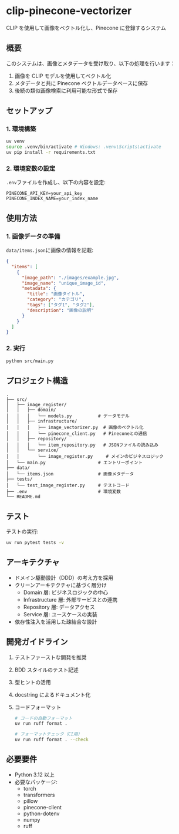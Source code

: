 # clip-pinecone-vectorizer

CLIP を使用して画像をベクトル化し、Pinecone に登録するシステム

## 概要

このシステムは、画像とメタデータを受け取り、以下の処理を行います：

1. 画像を CLIP モデルを使用してベクトル化
2. メタデータと共に Pinecone ベクトルデータベースに保存
3. 後続の類似画像検索に利用可能な形式で保存

## セットアップ

### 1. 環境構築

```bash
uv venv
source .venv/bin/activate # Windows: .venv\Scripts\activate
uv pip install -r requirements.txt
```

### 2. 環境変数の設定

`.env`ファイルを作成し、以下の内容を設定:

```env
PINECONE_API_KEY=your_api_key
PINECONE_INDEX_NAME=your_index_name
```

## 使用方法

### 1. 画像データの準備

`data/items.json`に画像の情報を記載:

```json
{
  "items": [
    {
      "image_path": "./images/example.jpg",
      "image_name": "unique_image_id",
      "metadata": {
        "title": "画像タイトル",
        "category": "カテゴリ",
        "tags": ["タグ1", "タグ2"],
        "description": "画像の説明"
      }
    }
  ]
}
```

### 2. 実行

```bash
python src/main.py
```

## プロジェクト構造

```
.
├── src/
│   ├── image_register/
│   │   ├── domain/
│   │   │   └── models.py          # データモデル
│   │   ├── infrastructure/
│   │   │   ├── image_vectorizer.py  # 画像のベクトル化
│   │   │   └── pinecone_client.py   # Pineconeとの通信
│   │   ├── repository/
│   │   │   └── item_repository.py   # JSONファイルの読み込み
│   │   └── service/
│   │       └── image_register.py     # メインのビジネスロジック
│   └── main.py                    # エントリーポイント
├── data/
│   └── items.json                 # 画像メタデータ
├── tests/
│   └── test_image_register.py     # テストコード
├── .env                           # 環境変数
└── README.md
```

## テスト

テストの実行:

```bash
uv run pytest tests -v
```

## アーキテクチャ

- ドメイン駆動設計（DDD）の考え方を採用
- クリーンアーキテクチャに基づく層分け
  - Domain 層: ビジネスロジックの中心
  - Infrastructure 層: 外部サービスとの連携
  - Repository 層: データアクセス
  - Service 層: ユースケースの実装
- 依存性注入を活用した疎結合な設計

## 開発ガイドライン

1. テストファーストな開発を推奨
2. BDD スタイルのテスト記述
3. 型ヒントの活用
4. docstring によるドキュメント化
5. コードフォーマット

   ```bash
   # コードの自動フォーマット
   uv run ruff format .

   # フォーマットチェック（CI用）
   uv run ruff format . --check
   ```

## 必要要件

- Python 3.12 以上
- 必要なパッケージ:
  - torch
  - transformers
  - pillow
  - pinecone-client
  - python-dotenv
  - numpy
  - ruff
